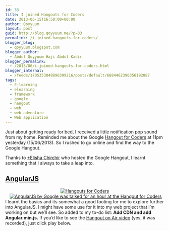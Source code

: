 ```yaml
---
id: 33
title: I joined Hangouts for Coders
date: 2013-06-15T16:50:00+00:00
author: Qoyyuum
layout: post
guid: http://blog.qoyyuum.me/?p=33
permalink: /i-joined-hangouts-for-coders/
blogger_blog:
  - qoyyuum.blogspot.com
blogger_author:
  - Abdul Qoyyuum Haji Abdul Kadir
blogger_permalink:
  - /2013/06/i-joined-hangouts-for-coders.html
blogger_internal:
  - /feeds/1705353048896399216/posts/default/6884462390356192887
tags:
  - E-learning
  - elearning
  - framework
  - google
  - hangout
  - web
  - web adventure
  - Web application
---
```

Just about getting ready for bed, I received a little notification pop sound from my home. Reminded me about the Google <a href="https://plus.google.com/u/0/communities/117369122618560675893" target="_blank">Hangout for Coders</a> at 11pm yesterday (15/06/2013). So I rushed to go online and find the way to the Google Hangout.

Thanks to&nbsp;<a href="http://plus.google.com/113285317150068862510" target="_blank">+Elisha Chirchir</a>&nbsp;who hosted the Google Hangout, I learnt something that I always to take a leap into.

## <a href="http://angularjs.org/" target="_blank">AngularJS</a>

<div style="clear: both; text-align: center;">
  <a href="http://i2.wp.com/blog.qoyyuum.me/wp-content/uploads/2013/06/HangoutsForCoders.jpg" style="margin-left: 1em; margin-right: 1em;"><img alt="Hangouts for Coders" border="0" src="http://i2.wp.com/blog.qoyyuum.me/wp-content/uploads/2013/06/HangoutsForCoders.jpg?resize=400%2C265" title="" data-recalc-dims="1" /></a>
</div>

<div style="clear: both; text-align: center;">
  <a href="http://i2.wp.com/blog.qoyyuum.me/wp-content/uploads/2013/06/angularjs.png" style="margin-left: 1em; margin-right: 1em;"><img alt="AngularJS by Google was talked for an hour at the Hangout for Coders" border="0" src="http://i2.wp.com/blog.qoyyuum.me/wp-content/uploads/2013/06/angularjs.png?resize=400%2C103" title="" data-recalc-dims="1" /></a>
</div>

<div style="clear: both; text-align: center;">
</div>

<div style="clear: both; text-align: left;">
  I learnt the basics and its somewhat a good footing for me to explore further into AngularJS. I might have some use for it into my web project that I&#8217;m working on but we&#8217;ll see. So added to my to-do list: <b>Add CDN and add Angular.min.js.</b> If you&#8217;d like to see the <a href="http://www.youtube.com/user/TheLifeSentences?v=7z4t2DX-870" target="_blank">Hangout on Air video</a> (yes, it was recorded), just click play below.
</div>

<div style="clear: both; text-align: center;">
</div>

<div style="clear: both; text-align: center;">
</div>
